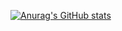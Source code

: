 [![Anurag's GitHub stats](https://github-readme-stats.vercel.app/api?username=caleb)](https://github.com/anuraghazra/github-readme-stats)